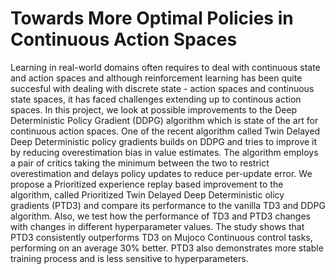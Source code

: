 # Towards More Optimal Policies in Continuous Action Spaces

Learning in real-world domains often requires to deal with continuous state and action spaces and although reinforcement learning has been quite succesful with dealing with discrete state - action spaces and continuous state spaces, it has faced challenges extending up to continous action spaces. In this project, we look at possible improvements to the Deep Deterministic Policy Gradient (DDPG) algorithm which is state of the art for continuous action spaces. One of the recent algorithm called Twin Delayed Deep Deterministic policy gradients builds on DDPG and tries to improve it by reducing overestimation bias in value estimates. The algorithm employs a pair of critics taking the minimum between the two to restrict overestimation and delays policy updates to reduce per-update error. We propose a Prioritized experience replay based improvement to the algorithm, called Prioritized Twin Delayed Deep Deterministic olicy gradients (PTD3) and compare its performance to the vanilla TD3 and DDPG algorithm. Also, we test how the performance of TD3 and PTD3 changes with changes in different hyperparameter values. The study shows that PTD3 consistently outperforms TD3 on Mujoco Continuous control tasks, performing on an average 30\% better. PTD3 also demonstrates more stable training process and is less sensitive to hyperparameters.